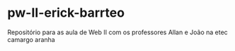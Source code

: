 # pw-II-erick-barrteo
Repositório para as aula de Web II com os professores Allan e João na etec camargo aranha
